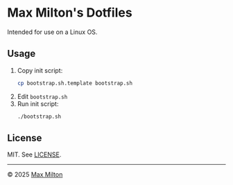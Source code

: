 # Max Milton's Dotfiles

Intended for use on a Linux OS.

## Usage

1. Copy init script:
   ```sh
   cp bootstrap.sh.template bootstrap.sh
   ```
2. Edit `bootstrap.sh`
3. Run init script:
   ```sh
   ./bootstrap.sh
   ```

## License

MIT. See [LICENSE](https://github.com/maxmilton/dotfiles/blob/master/LICENSE).

-----

© 2025 [Max Milton](https://maxmilton.com)

